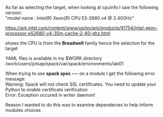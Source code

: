 As far as selecting the target, when looking at cpuinfo I saw the following version:  
"model name      : Intel(R) Xeon(R) CPU E5-2680 v4 @ 2.40GHz"
  
https://ark.intel.com/content/www/us/en/ark/products/91754/intel-xeon-processor-e52680-v4-35m-cache-2-40-ghz.html
  
shows the CPU is from the **Broadwell** family hence the selection for the target
  
YAML files is available in my $WORK directory    
/work/users/jotsap/spack/var/spack/environments/lab01
  
When trying to use **spack spec ---** on a module I get the following error message:  
Warning: Spack will not check SSL certificates. You need to update your Python to enable certificate verification  
Error: Exception occured in writer daemon!  
  
Reason I wanted to do this was to examine dependecies to help inform modules choices

